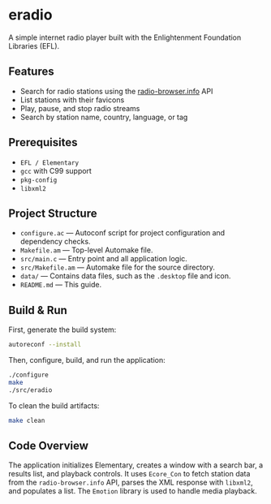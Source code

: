# eradio

A simple internet radio player built with the Enlightenment Foundation Libraries (EFL).

## Features

- Search for radio stations using the [radio-browser.info](http://radio-browser.info/) API
- List stations with their favicons
- Play, pause, and stop radio streams
- Search by station name, country, language, or tag

## Prerequisites

- `EFL / Elementary`
- `gcc` with C99 support
- `pkg-config`
- `libxml2`

## Project Structure

- `configure.ac` — Autoconf script for project configuration and dependency checks.
- `Makefile.am` — Top-level Automake file.
- `src/main.c` — Entry point and all application logic.
- `src/Makefile.am` — Automake file for the source directory.
- `data/` — Contains data files, such as the `.desktop` file and icon.
- `README.md` — This guide.

## Build & Run

First, generate the build system:

```bash
autoreconf --install
```

Then, configure, build, and run the application:

```bash
./configure
make
./src/eradio
```

To clean the build artifacts:

```bash
make clean
```

## Code Overview

The application initializes Elementary, creates a window with a search bar, a results list, and playback controls. It uses `Ecore_Con` to fetch station data from the `radio-browser.info` API, parses the XML response with `libxml2`, and populates a list. The `Emotion` library is used to handle media playback.

